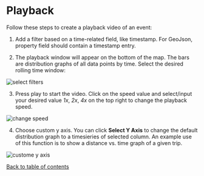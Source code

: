 # Playback

Follow these steps to create a playback video of an event:
1. Add a filter based on a time-related field, like timestamp. For GeoJson, property field should contain a timestamp entry.

2. The playback window will appear on the bottom of the map. The bars are distribution graphs of all data points by time. Select the desired rolling time window:

![select filters](https://d1a3f4spazzrp4.cloudfront.net/kepler.gl/documentation/h-playback-1.png "select filters")

3. Press play to start the video. Click on the  speed value and select/input your desired value _1x_, _2x_, _4x_ on the top right to change the playback speed.

![change speed](https://d1a3f4spazzrp4.cloudfront.net/kepler.gl/documentation/h-playback-2.gif "select filters")

4. Choose custom y axis. You can click __Select Y Axis__ to change the default distribution graph to a timesieries of selected column. An example use of this function is to show a distance vs. time graph of a given trip.

![custome y axis](https://d1a3f4spazzrp4.cloudfront.net/kepler.gl/documentation/h-playback-3.png "select filters")


[Back to table of contents](./a-introduction.md)
